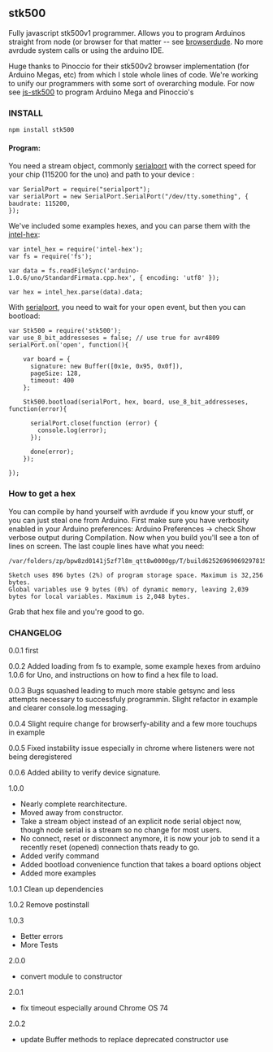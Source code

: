 ## stk500
Fully javascript stk500v1 programmer. Allows you to program Arduinos straight from node (or browser for that matter -- see [browserdude](github.com/jacobrosenthal/browserdude). No more avrdude system calls or using the arduino IDE.

Huge thanks to Pinoccio for their stk500v2 browser implementation (for Arduino Megas, etc) from which I stole whole lines of code. We're working to unify our programmers with some sort of overarching module. For now see [js-stk500](https://github.com/Pinoccio/js-stk500) to program Arduino Mega and Pinoccio's

### INSTALL
```
npm install stk500
```

#### Program:

You need a stream object, commonly [serialport](https://www.npmjs.com/package/serialport) with the correct speed for your chip (115200 for the uno) and path to your device  :
```
var SerialPort = require("serialport");
var serialPort = new SerialPort.SerialPort("/dev/tty.something", {
baudrate: 115200,
});
```

We've included some examples hexes, and you can parse them with the [intel-hex](https://www.npmjs.com/package/intel-hex):
```
var intel_hex = require('intel-hex');
var fs = require('fs');

var data = fs.readFileSync('arduino-1.0.6/uno/StandardFirmata.cpp.hex', { encoding: 'utf8' });

var hex = intel_hex.parse(data).data;

```

With [serialport](https://www.npmjs.com/package/serialport), you need to wait for your open event, but then you can bootload:
```
var Stk500 = require('stk500');
var use_8_bit_addresseses = false; // use true for avr4809
serialPort.on('open', function(){

	var board = {
	  signature: new Buffer([0x1e, 0x95, 0x0f]),
	  pageSize: 128,
	  timeout: 400
	};

	Stk500.bootload(serialPort, hex, board, use_8_bit_addresseses, function(error){

	  serialPort.close(function (error) {
	    console.log(error);
	  });

	  done(error);
	});

});

```


### How to get a hex

You can compile by hand yourself with avrdude if you know your stuff, or you can just steal one from Arduino. First make sure you have verbosity enabled in your Arduino preferences: Arduino Preferences -> check Show verbose output during Compilation. Now when you build you'll see a ton of lines on screen. The last couple lines have what you need:
```
/var/folders/zp/bpw8zd0141j5zf7l8m_qtt8w0000gp/T/build6252696906929781517.tmp/Blink.cpp.hex 

Sketch uses 896 bytes (2%) of program storage space. Maximum is 32,256 bytes.
Global variables use 9 bytes (0%) of dynamic memory, leaving 2,039 bytes for local variables. Maximum is 2,048 bytes.
```
Grab that hex file and you're good to go.

### CHANGELOG
0.0.1 
first

0.0.2
Added loading from fs to example, some example hexes from arduino 1.0.6 for Uno, and instructions on how to find a hex file to load.

0.0.3
Bugs squashed leading to much more stable getsync and less attempts necessary to successfuly programmin. Slight refactor in example and clearer console.log messaging.

0.0.4
Slight require change for browserfy-ability and a few more touchups in example

0.0.5
Fixed instability issue especially in chrome where listeners were not being deregistered

0.0.6
Added ability to verify device signature.

1.0.0
* Nearly complete rearchitecture.
* Moved away from constructor.
* Take a stream object instead of an explicit node serial object now, though node serial is a stream so no change for most users.
* No connect, reset or disconnect anymore, it is now your job to send it a recently reset (opened) connection thats ready to go.
* Added verify command
* Added bootload convenience function that takes a board options object
* Added more examples

1.0.1
Clean up dependencies

1.0.2
Remove postinstall

1.0.3
* Better errors
* More Tests

2.0.0
* convert module to constructor

2.0.1
* fix timeout especially around Chrome OS 74 

2.0.2
* update Buffer methods to replace deprecated constructor use
